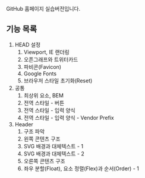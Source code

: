 GitHub 홈페이지 실습버전입니다.

## 기능 목록
1. HEAD 설정
    01. Viewport, IE 랜더링
    02. 오픈그래프와 트위터카드
    03. 파비콘(Favicon)
    04. Google Fonts
    05. 브라우저 스타일 초기화(Reset)
2. 공통
    01. 최상위 요소, BEM
    02. 전역 스타일 - 버튼
    03. 전역 스타일 - 입력 양식
    04. 전역 스타일 - 입력 양식 - Vendor Prefix
3. Header
    01. 구조 파악
    02. 왼쪽 콘텐츠 구조
    03. SVG 배경과 대체텍스트 - 1
    04. SVG 배경과 대체텍스트 - 2
    05. 오른쪽 콘텐츠 구조
    06. 좌우 분할(Float), 요소 정렬(Flex)과 순서(Order) - 1